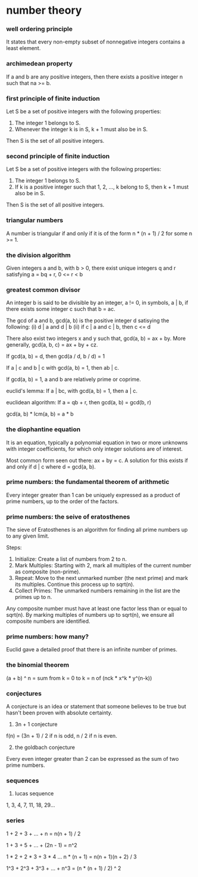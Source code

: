 # number theory

### well ordering principle
It states that every non-empty subset of nonnegative integers contains a least element.

### archimedean property
If a and b are any positive integers, then there exists a positive integer n such that na >= b.

### first principle of finite induction
Let S be a set of positive integers with the following properties:

1. The integer 1 belongs to S.
2. Whenever the integer k is in S, k + 1 must also be in S.

Then S is the set of all positive integers.

### second principle of finite induction
Let S be a set of positive integers with the following properties:

1. The integer 1 belongs to S.
2. If k is a positive integer such that 1, 2, ..., k belong to S, then k + 1 must also be in S.

Then S is the set of all positive integers.

### triangular numbers
A number is triangular if and only if it is of the form n * (n + 1) / 2 for some n >= 1.

### the division algorithm
Given integers a and b, with b > 0, there exist unique integers q and r satisfying a = bq + r, 0 <= r < b

### greatest common divisor
An integer b is said to be divisible by an integer, a != 0, in symbols, a | b, if there exists some integer c such that b = ac.

The gcd of a and b, gcd(a, b) is the positive integer d satisying the following:
(i) d | a and d | b
(ii) if c | a and c | b, then c <= d

There also exist two integers x and y such that, gcd(a, b) = ax + by. More generally, gcd(a, b, c) = ax + by + cz.

If gcd(a, b) = d, then gcd(a / d, b / d) = 1

If a | c and b | c with gcd(a, b) = 1, then ab | c.

If gcd(a, b) = 1, a and b are relatively prime or coprime.

euclid's lemma: If a | bc, with gcd(a, b) = 1, then a | c.

euclidean algorithm: If a = qb + r, then gcd(a, b) = gcd(b, r)

gcd(a, b) * lcm(a, b) = a * b

### the diophantine equation
It is an equation, typically a polynomial equation in two or more unknowns with integer coefficients, for which only integer solutions are of interest.

Most common form seen out there: ax + by = c. A solution for this exists if and only if d | c where d = gcd(a, b).

### prime numbers: the fundamental theorem of arithmetic
Every integer greater than 1 can be uniquely expressed as a product of prime numbers, up to the order of the factors.

### prime numbers: the seive of eratosthenes
The sieve of Eratosthenes is an algorithm for finding all prime numbers up to any given limit.

Steps:
1. Initialize: Create a list of numbers from 2 to n.
2. Mark Multiples: Starting with 2, mark all multiples of the current number as composite (non-prime).
3. Repeat: Move to the next unmarked number (the next prime) and mark its multiples. Continue this process up to sqrt(n).
4. Collect Primes: The unmarked numbers remaining in the list are the primes up to n.

Any composite number must have at least one factor less than or equal to sqrt(n). By marking multiples of numbers up to sqrt(n), we ensure all composite numbers are identified.

### prime numbers: how many?
Euclid gave a detailed proof that there is an infinite number of primes.

### the binomial theorem
(a + b) ^ n = sum from k = 0 to k = n of (nck * x^k * y^(n-k))

### conjectures
A conjecture is an idea or statement that someone believes to be true but hasn't been proven with absolute certainty.

1. 3n + 1 conjecture

f(n) = (3n + 1) / 2 if n is odd, n / 2 if n is even.

2. the goldbach conjecture

Every even integer greater than 2 can be expressed as the sum of two prime numbers.

### sequences

1. lucas sequence

1, 3, 4, 7, 11, 18, 29...

### series

1 + 2 + 3 + ... + n = n(n + 1) / 2

1 + 3 + 5 + ... + (2n - 1) = n^2

1 * 2 + 2 * 3 + 3 * 4 ... n * (n + 1) = n(n + 1)(n + 2) / 3

1^3 + 2^3 + 3^3 + ... + n^3 = (n * (n + 1) / 2) ^ 2

